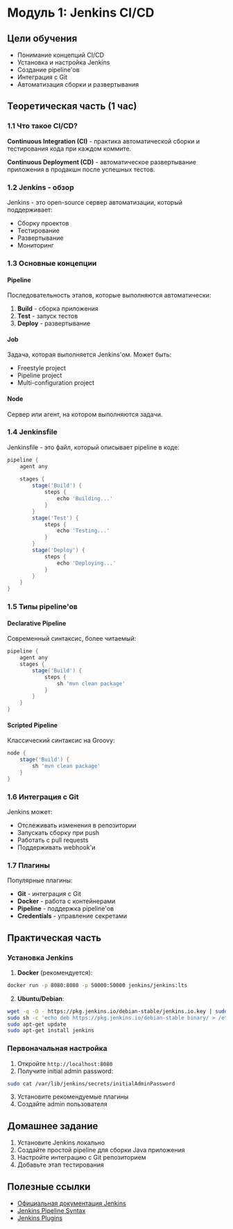 # Модуль 1: Jenkins CI/CD

## Цели обучения

- Понимание концепций CI/CD
- Установка и настройка Jenkins
- Создание pipeline'ов
- Интеграция с Git
- Автоматизация сборки и развертывания

## Теоретическая часть (1 час)

### 1.1 Что такое CI/CD?

**Continuous Integration (CI)** - практика автоматической сборки и тестирования кода при каждом коммите.

**Continuous Deployment (CD)** - автоматическое развертывание приложения в продакшн после успешных тестов.

### 1.2 Jenkins - обзор

Jenkins - это open-source сервер автоматизации, который поддерживает:
- Сборку проектов
- Тестирование
- Развертывание
- Мониторинг

### 1.3 Основные концепции

#### Pipeline
Последовательность этапов, которые выполняются автоматически:
1. **Build** - сборка приложения
2. **Test** - запуск тестов
3. **Deploy** - развертывание

#### Job
Задача, которая выполняется Jenkins'ом. Может быть:
- Freestyle project
- Pipeline project
- Multi-configuration project

#### Node
Сервер или агент, на котором выполняются задачи.

### 1.4 Jenkinsfile

Jenkinsfile - это файл, который описывает pipeline в коде:

```groovy
pipeline {
    agent any
    
    stages {
        stage('Build') {
            steps {
                echo 'Building...'
            }
        }
        stage('Test') {
            steps {
                echo 'Testing...'
            }
        }
        stage('Deploy') {
            steps {
                echo 'Deploying...'
            }
        }
    }
}
```

### 1.5 Типы pipeline'ов

#### Declarative Pipeline
Современный синтаксис, более читаемый:

```groovy
pipeline {
    agent any
    stages {
        stage('Build') {
            steps {
                sh 'mvn clean package'
            }
        }
    }
}
```

#### Scripted Pipeline
Классический синтаксис на Groovy:

```groovy
node {
    stage('Build') {
        sh 'mvn clean package'
    }
}
```

### 1.6 Интеграция с Git

Jenkins может:
- Отслеживать изменения в репозитории
- Запускать сборку при push
- Работать с pull requests
- Поддерживать webhook'и

### 1.7 Плагины

Популярные плагины:
- **Git** - интеграция с Git
- **Docker** - работа с контейнерами
- **Pipeline** - поддержка pipeline'ов
- **Credentials** - управление секретами

## Практическая часть

### Установка Jenkins

1. **Docker** (рекомендуется):
```bash
docker run -p 8080:8080 -p 50000:50000 jenkins/jenkins:lts
```

2. **Ubuntu/Debian**:
```bash
wget -q -O - https://pkg.jenkins.io/debian-stable/jenkins.io.key | sudo apt-key add -
sudo sh -c 'echo deb https://pkg.jenkins.io/debian-stable binary/ > /etc/apt/sources.list.d/jenkins.list'
sudo apt-get update
sudo apt-get install jenkins
```

### Первоначальная настройка

1. Откройте `http://localhost:8080`
2. Получите initial admin password:
```bash
sudo cat /var/lib/jenkins/secrets/initialAdminPassword
```
3. Установите рекомендуемые плагины
4. Создайте admin пользователя

## Домашнее задание

1. Установите Jenkins локально
2. Создайте простой pipeline для сборки Java приложения
3. Настройте интеграцию с Git репозиторием
4. Добавьте этап тестирования

## Полезные ссылки

- [Официальная документация Jenkins](https://www.jenkins.io/doc/)
- [Jenkins Pipeline Syntax](https://www.jenkins.io/doc/book/pipeline/syntax/)
- [Jenkins Plugins](https://plugins.jenkins.io/)
